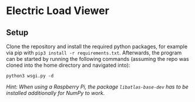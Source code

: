 # Electric Load Viewer

## Setup

Clone the repository and install the required python packages, for example via pip with 
`pip3 install -r requirements.txt`. Afterwards, the program can be started by running the following commands (assuming
the repo was cloned into the home directory and navigated into):

```shell script
python3 wsgi.py -d
```

_Hint: When using a Raspberry Pi, the package `libatlas-base-dev` has to be installed additionally for NumPy to work._